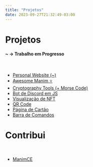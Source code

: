 ```yaml
---
title: "Projetos"
date: 2023-09-27T21:32:49-03:00
---
```


# Projetos
#### ~ &rarr; Trabalho em Progresso
&nbsp;
- [Personal Website (~)](https://github.com/lucasricci/homepage)
- [Awesome Manim ⭐](https://github.com/ManimCommunity/awesome-manim)
- [Cryptography Tools (+ Morse Code)](https://github.com/lucasricci/cryptography-tools)
- [Bot de Discord em JS](https://github.com/lucasricci/artoo-bot)
- [Visualização de NFT](https://lucasricci.github.io/nft-preview-card-component/)
- [QR Code](https://lucasricci.github.io/qr-code-component/)
- [Página de Cartão](https://lucasricci.github.io/card-page/)
- [Barra de Comandos](https://lucasricci.github.io/desafio-abril/)
&nbsp;
# Contribui
&nbsp;
- [ManimCE](https://github.com/ManimCommunity/manim)

